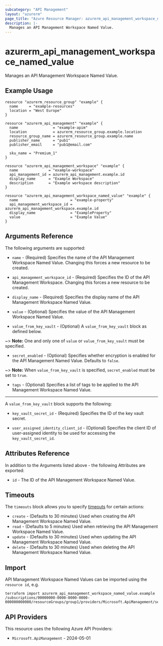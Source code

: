 ```yaml
---
subcategory: "API Management"
layout: "azurerm"
page_title: "Azure Resource Manager: azurerm_api_management_workspace_named_value"
description: |-
  Manages an API Management Workspace Named Value.
---
```


# azurerm_api_management_workspace_named_value

Manages an API Management Workspace Named Value.

## Example Usage

```hcl
resource "azurerm_resource_group" "example" {
  name     = "example-resources"
  location = "West Europe"
}

resource "azurerm_api_management" "example" {
  name                = "example-apim"
  location            = azurerm_resource_group.example.location
  resource_group_name = azurerm_resource_group.example.name
  publisher_name      = "pub1"
  publisher_email     = "pub1@email.com"

  sku_name = "Premium_1"
}

resource "azurerm_api_management_workspace" "example" {
  name              = "example-workspace"
  api_management_id = azurerm_api_management.example.id
  display_name      = "Example Workspace"
  description       = "Example workspace description"
}

resource "azurerm_api_management_workspace_named_value" "example" {
  name                        = "example-property"
  api_management_workspace_id = azurerm_api_management_workspace.example.id
  display_name                = "ExampleProperty"
  value                       = "Example Value"
}

```

## Arguments Reference

The following arguments are supported:

* `name` - (Required) Specifies the name of the API Management Workspace Named Value. Changing this forces a new resource to be created.

* `api_management_workspace_id` - (Required) Specifies the ID of the API Management Workspace. Changing this forces a new resource to be created.

* `display_name` - (Required) Specifies the display name of the API Management Workspace Named Value.

* `value` - (Optional) Specifies the value of the API Management Workspace Named Value.

* `value_from_key_vault` - (Optional) A `value_from_key_vault` block as defined below. 

~> **Note:** One and only one of `value` or `value_from_key_vault` must be specified.

* `secret_enabled` - (Optional) Specifies whether encryption is enabled for the API Management Named Value. Defaults to `false`.

~> **Note:** When `value_from_key_vault` is specified, `secret_enabled` must be set to `true`.

* `tags` - (Optional) Specifies a list of tags to be applied to the API Management Workspace Named Value.

---

A `value_from_key_vault` block supports the following:

* `key_vault_secret_id` - (Required) Specifies the ID of the key vault secret.

* `user_assigned_identity_client_id` - (Optional) Specifies the client ID of user-assigned identity to be used for accessing the `key_vault_secret_id`.

## Attributes Reference

In addition to the Arguments listed above - the following Attributes are exported:

* `id` - The ID of the API Management Workspace Named Value.

## Timeouts

The `timeouts` block allows you to specify [timeouts](https://www.terraform.io/language/resources/syntax#operation-timeouts) for certain actions:

* `create` - (Defaults to 30 minutes) Used when creating the API Management Workspace Named Value.
* `read` - (Defaults to 5 minutes) Used when retrieving the API Management Workspace Named Value.
* `update` - (Defaults to 30 minutes) Used when updating the API Management Workspace Named Value.
* `delete` - (Defaults to 30 minutes) Used when deleting the API Management Workspace Named Value.

## Import

API Management Workspace Named Values can be imported using the `resource id`, e.g.

```shell
terraform import azurerm_api_management_workspace_named_value.example /subscriptions/00000000-0000-0000-0000-000000000000/resourceGroups/group1/providers/Microsoft.ApiManagement/service/service1/workspaces/workspace1/namedValues/value1
```

## API Providers
<!-- This section is generated, changes will be overwritten -->
This resource uses the following Azure API Providers:

* `Microsoft.ApiManagement` - 2024-05-01
